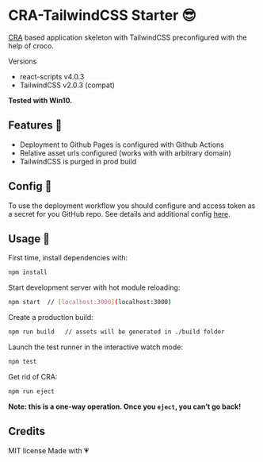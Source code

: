 # CRA-TailwindCSS Starter 😎

 [CRA](https://github.com/facebook/create-react-app) based application skeleton with TailwindCSS preconfigured with the help of croco.

Versions
- react-scripts v4.0.3
- TailwindCSS v2.0.3 (compat)

**Tested with Win10.**

## Features 🎁
- Deployment to Github Pages is configured with Github Actions
- Relative asset urls configured  (works with with arbitrary domain)
- TailwindCSS is purged in prod build

## Config 🔧
To use the deployment workflow you should configure and access token as a secret for you GitHub repo. See details and additional config [here](https://github.com/JamesIves/github-pages-deploy-action).

## Usage 🚀

First time, install dependencies with:

```sh
npm install
```

Start development server with hot module reloading:

```sh
npm start  // [localhost:3000](localhost:3000)
```

Create a production build:

```sh
npm run build   // assets will be generated in ./build folder
```

Launch the test runner in the interactive watch mode:

```sh
npm test
```

Get rid of CRA:
```sh
npm run eject
```
**Note: this is a one-way operation. Once you `eject`, you can’t go back!**

## Credits
MIT license
Made with 💗




